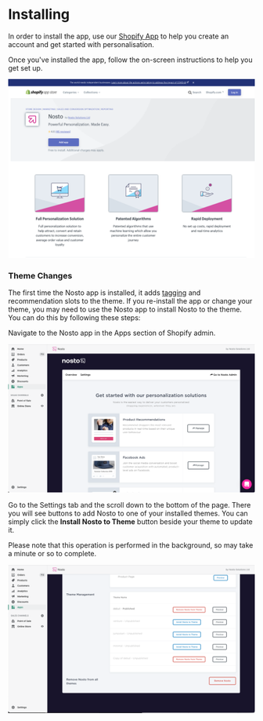 # Installing

In order to install the app, use our [Shopify App](https://apps.shopify.com/nosto-personalization-for-shopify) to help you create an account and get started with personalisation.

Once you've installed the app, follow the on-screen instructions to help you get set up.

![](<.gitbook/assets/image (5).png>)

### Theme Changes

The first time the Nosto app is installed, it adds [tagging](https://docs.nosto.com/techdocs/implementing-nosto/implement-on-your-website/manual-implementation) and recommendation slots to the theme. If you re-install the app or change your theme, you may need to use the Nosto app to install Nosto to the theme. You can do this by following these steps:

Navigate to the Nosto app in the Apps section of Shopify admin.

![](<.gitbook/assets/image (3) (1).png>)

Go to the Settings tab and the scroll down to the bottom of the page. There you will see buttons to add Nosto to one of your installed themes. You can simply click the **Install Nosto to Theme** button beside your theme to update it.

Please note that this operation is performed in the background, so may take a minute or so to complete.

![](<.gitbook/assets/image (4) (1).png>)

